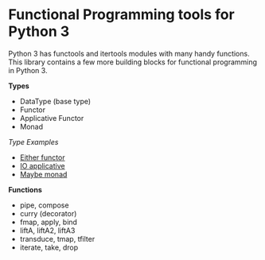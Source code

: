 # Functional Programming tools for Python 3

Python 3 has functools and itertools modules with many handy functions. This library contains a few more building blocks for functional programming in Python 3.

**Types**

* DataType (base type)
* Functor
* Applicative Functor
* Monad

*Type Examples*

* [Either functor](Either.md)
* [IO applicative](IO.md)
* [Maybe monad](Maybe.md)

**Functions**

* pipe, compose
* curry (decorator)
* fmap, apply, bind
* liftA, liftA2, liftA3
* transduce, tmap, tfilter
* iterate, take, drop

